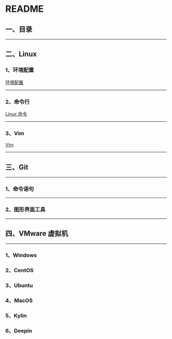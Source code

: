 # README

## 一、目录

---

## 二、Linux

### 1、环境配置

[环境配置](./Linux/Linux环境部署+项目部署.md)

---

### 2、命令行

[Linux 命令](./Linux/Linux命令.md)

---

### 3、Vim

[Vim](./Linux/Vim.md)

---

## 三、Git

---

### 1、命令语句

---

### 2、图形界面工具

---

## 四、VMware 虚拟机

---

### 1、Windows

### 2、CentOS

### 3、Ubuntu

### 4、MacOS

### 5、Kylin

### 6、Deepin